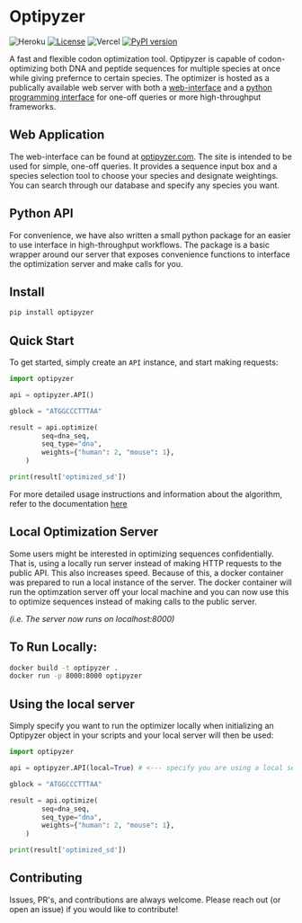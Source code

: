 # Optipyzer

![Heroku](https://pyheroku-badge.herokuapp.com/?app=optipyzer-api)
[![License](https://img.shields.io/badge/License-Apache%202.0-blue.svg)](https://opensource.org/licenses/Apache-2.0)
![Vercel](https://vercelbadge.vercel.app/api/nleroy917/optipyzer)
[![PyPI version](https://badge.fury.io/py/optipyzer.svg)](https://badge.fury.io/py/optipyzer)

A fast and flexible codon optimization tool. Optipyzer is capable of codon-optimizing both DNA and peptide sequences for multiple species at once while giving prefernce to certain species. The optimizer is hosted as a publically available web server with both a [web-interface](https://optipyzer.com) and a [python programming interface](https://pypi.org/project/optipyzer/) for one-off queries or more high-throughput frameworks.

## Web Application

The web-interface can be found at [optipyzer.com](https://optipyzer.com). The site is intended to be used for simple, one-off queries. It provides a sequence input box and a species selection tool to choose your species and designate weightings. You can search through our database and specify any species you want.

## Python API

For convenience, we have also written a small python package for an easier to use interface in high-throughput workflows. The package is a basic wrapper around our server that exposes convenience functions to interface the optimization server and make calls for you.

## Install

```sh
pip install optipyzer
```

## Quick Start

To get started, simply create an `API` instance, and start making requests:

```python
import optipyzer

api = optipyzer.API()

gblock = "ATGGCCCTTTAA"

result = api.optimize(
        seq=dna_seq,
        seq_type="dna",
        weights={"human": 2, "mouse": 1},
    )

print(result['optimized_sd'])
```

For more detailed usage instructions and information about the algorithm, refer to the documentation [here](https://optipyzer.readthedocs.org)

## Local Optimization Server

Some users might be interested in optimizing sequences confidentially. That is, using a locally run server instead of making HTTP requests to the public API. This also increases speed. Because of this, a docker container was prepared to run a local instance of the server. The docker container will run the optimzation server off your local machine and you can now use this to optimize sequences instead of making calls to the public server.

_(i.e. The server now runs on localhost:8000)_

## To Run Locally:

```sh
docker build -t optipyzer .
docker run -p 8000:8000 optipyzer
```

## Using the local server

Simply specify you want to run the optimizer locally when initializing an Optipyzer object in your scripts and your local server will then be used:

```python
import optipyzer

api = optipyzer.API(local=True) # <--- specify you are using a local server

gblock = "ATGGCCCTTTAA"

result = api.optimize(
        seq=dna_seq,
        seq_type="dna",
        weights={"human": 2, "mouse": 1},
    )

print(result['optimized_sd'])
```

## Contributing

Issues, PR's, and contributions are always welcome. Please reach out (or open an issue) if you would like to contribute!
